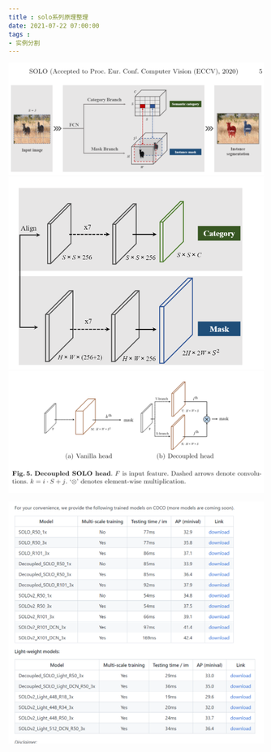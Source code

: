 ```yaml
---
title : solo系列原理整理
date: 2021-07-22 07:00:00
tags :
- 实例分割
---
```


![1](solo/solo_1.png)
![2](solo/solo_2.png)
![3](solo/solo_3.png)

![image-20210722181612143](solo/image-20210722181612143.png)
